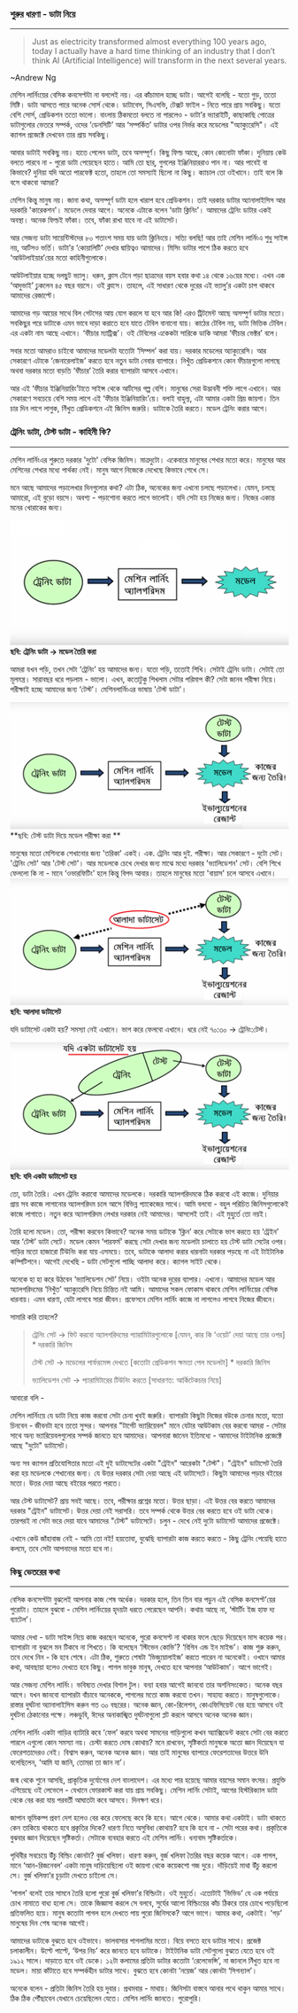 ### শুরুর ধারণা - ডাটা নিয়ে

---

> Just as electricity transformed almost everything 100 years ago, today I actually have a hard time thinking of an industry that I don’t think AI \(Artificial Intelligence\) will transform in the next several years.
>
> 
~Andrew Ng

মেশিন লার্নিংয়ের বেসিক কনসেপ্টটা না বললেই নয়। এর কাঁচামাল হচ্ছে ডাটা। আগেই বলেছি - যতো গুড়, ততো মিষ্টি। ডাটা আসতে পারে অনেক সোর্স থেকে। ডাটাবেস, সিএসভি, টেক্সট ফাইল - নিতে পারে প্রায় সবকিছু। যতো বেশি সোর্স, প্রেডিকশন ততো ভালো। বাংলায় ঠিকমতো বলতে না পারলেও - ডাটা’র ভ্যারাইটি, কাছাকাছি গোত্রের ডাটাগুলোর ভেতরে সম্পর্ক, ওদের ‘ডেনসিটি’ আর ‘সম্পর্কিত’ ডাটার ওপর নির্ভর করে মডেলের "অ্যাক্যুরেসি"। এই ক্যাগল প্রজেক্টে দেখবেন তার প্রায় সবকিছু।

আবার ডাটাই সবকিছু নয়। হাতে পেলেন ডাটা, তবে অসম্পূর্ণ। কিছু ফিল্ড আছে, কোন কোনোটা ফাঁকা। দুনিয়ায় কেউ বলতে পারবে না - পুরো ডাটা পেয়েছেন হাতে। আমি তো ছার্, গুগলের ইঞ্জিনিয়াররাও পান না। আর পাবেই বা কিভাবে? দুনিয়া যদি অতো পারফেক্ট হতো, তাহলে তো সমস্যাই ছিলো না কিছু। ক্যাচাল তো ওইখানে। তাই বলে কি বসে থাকবো আমরা?

মেশিন কিন্তু মানুষ নয়। জানা কথা, অসম্পূর্ণ ডাটা হলে খারাপ হবে প্রেডিকশন। তাই দরকার ডাটার অ্যানালাইসিস আর দরকারি 'কারেকশন'। মডেলে দেবার আগে। অনেকে এটাকে বলেন ‘ডাটা ক্লিনিং’। আমাদের ট্রেনিং ডাটার একই অবস্থা। অনেক ফিল্ডই ফাঁকা। তবে, ফাঁকা রাখা যাবে না এই ডাটাসেট।

আর সেজন্য ডাটা সায়েন্টিস্টদের ৮০ শতাংশ সময় যায় ডাটা ক্লিনিংয়ে। সত্যি বলছি! আর তাই মেশিন লার্নিংএ শুধু সাইন্স নয়, আর্টসও ভর্তি। ডাটা’র ‘কোয়ালিটি’ দেখার দ্বায়িত্বও আমাদের। মিসিং ডাটার পাশে ঠিক করতে হবে ‘আউটলাইয়ার’য়ের মতো কাহিনীগুলোকে।

আউটলাইয়ার হচ্ছে দলছুট ভ্যালু। ধরুন, ক্লাস টেনে পড়া ছাত্রদের বয়স হবার কথা ১৪ থেকে ১৬য়ের মধ্যে। এখন এক ‘আদুভাই’ ঢুকলেন ৪৫ বছর বয়সে। ওই ক্লাসে। তাহলে, এই সাধারণ থেকে দুরের এই ভ্যালু’র একটা চাপ থাকবে আমাদের রেজাল্টে।

আমাদের গড় আয়ের সাথে বিল গেটসের আয় যোগ করলে যা হবে আর কি! এরও ট্রিটমেন্ট আছে অসম্পুর্ণ ডাটার মতো। সবকিছুর পরে ডাটাকে এমন ভাবে দাড়া করাতে হবে যাতে টেবিল বানানো যায়। কাঠের টেবিল নয়, ডাটা ভিত্তিক টেবিল। এর একটা নাম আছে এখানে। ‘ফীচার ম্যাট্রিক্স’। ওই টেবিলের একেকটা সারিকে ডাকি আমরা ‘ফীচার ভেক্টর’ বলে।

সবার মতো আমরাও চাইবো আমাদের মডেলটা যতোটা ‘সিম্পল’ করা যায়। দরকার মডেলের অ্যাক্যুরেসি। আর সেকারণে এটাকে ‘জেনারেলাইজ’ করতে হবে নতুন ডাটা নেবার ব্যাপারে। নিখুঁত প্রেডিকশনে কোন ফীচারগুলো লাগছে অথবা দরকার মতো বাড়তি ‘ফীচার’ তৈরি করার ব্যাপারটা আসবে এখানে।

আর এই ‘ফীচার ইঞ্জিনিয়ারিং’টাতে সাইন্স থেকে আর্টসের গল্প বেশি। মানুষের সেরা উদ্ভাবনী শক্তি লাগে এখানে। আর সেকারণে সবচেয়ে বেশি সময় লাগে এই ‘ফীচার ইঞ্জিনিয়ারিং’য়ে। বলাই বাহুল্য, এটা আমার একটা প্রিয় জায়গা। তিন চার দিন লাগে লাগুক, নিঁখুত প্রেডিকশনে এই জিনিস জরুরি। ডাটাকে তৈরি করতে। মডেল ট্রেনিং করার আগে।

### ট্রেনিং ডাটা, টেস্ট ডাটা - কাহিনী কি?

---

মেশিন লার্নিংএর শুরুতে দরকার 'দুটো' বেসিক জিনিস। মাত্রদুটো। একেবারে মানুষের শেখার মতো করে। মানুষের আর মেশিনের শেখার মধ্যে পার্থক্য নেই। মানুষ আগে নিজেকে দেখেছে কিভাবে শেখে সে।

মনে আছে আমাদের পড়ালেখার দিনগুলোর কথা? এটা ঠিক, অনেকের জন্য এখনো চলছে পড়ালেখা। যেমন, চলছে আমারো, এই বুড়ো বয়সে। অবশ্য - পড়াশোনা করতে লাগে ভালোই। যদি সেটা হয় নিজের জন্য। নিজের একান্ত মনের খোরাকের জন্য।

![](/assets/1.png)**ছবি: ট্রেনিং ডাটা -&gt; মডেল তৈরি করা**

আমরা যখন পড়ি, তখন সেটা ‘ট্রেনিং’ হয় আমাদের জন্য। যতো পড়ি, ততোই শিখি। সেটাই ট্রেনিং ডাটা। সেটাই তো মূলমন্ত্র। সারাবছর ধরে পড়লাম - ভালো। এখন, কতোটুকু শিখলাম সেটার পরিমাপ কী? সেটা জানব পরীক্ষা নিয়ে। পরীক্ষাই হচ্ছে আমাদের জন্য ‘টেস্ট’। মেশিনলার্নিংএর ভাষায় 'টেস্ট ডাটা'।

![](/assets/2.png)**ছবি: টেস্ট ডাটা দিয়ে মডেল পরীক্ষা করা **

মানুষের মতো মেশিনকে শেখানোর জন্য 'তরিকা' একই। এক. ট্রেনিং আর দুই. পরীক্ষা। আর সেকারণে - দুটো সেট। 'ট্রেনিং সেট' আর 'টেস্ট সেট'। আর মডেলকে চেখে দেখার জন্য মাঝে মধ্যে দরকার 'ভ্যালিডেশন' সেট। বেশি শিখে ফেললো কি না - মানে ‘ওভারফিটিং’ হলে কিন্তু বিপদ আবার। তাহলে মানুষের মতো 'বায়াস' চলে আসবে এখানে।  
![](/assets/2.1.png)**ছবি: আলাদা ডাটাসেট**

যদি ডাটাসেট একটা হয়? সমস্যা নেই এখানে। ভাগ করে ফেলবো এখানে। ধরে নেই ৭০:৩০ -&gt; ট্রেনিং:টেস্ট।

![](/assets/3.1.png)**ছবি: যদি একটা ডাটাসেট হয়**

তো, ডাটা তৈরি। এখন ট্রেনিং করাবো আমাদের মডেলকে। দরকারি অ্যালগরিদমকে ঠিক করবো এই কাজে। দুনিয়ার প্রায় সব কাজে লাগানোর অ্যালগরিদম চলে আসে বিভিন্ন প্যাকেজের সাথে। আমি বলবো - বহুল পরিচিত জিনিসগুলোকেই কাজে লাগাতে। নতুন করে অ্যালগরিদম লেখার দরকার নেই আমাদের। আসলেই তাই। এই মুহুর্তে তো নয়ই।

তৈরি হলো মডেল। তো, পরীক্ষা করবেন কিভাবে? অনেক সময় ডাটাকে ‘ক্লিন’ করে সেটাকে ভাগ করতে হয় ‘ট্রেইন’ আর ‘টেস্ট’ ডাটা সেটে। মডেল কেমন ‘পারফর্ম’ করছে সেটা দেখার জন্য মডেলটা চালাতে হয় টেস্ট ডাটা সেটের ওপর। গাড়ির মতো হাজারো টিউনিং করা যায় এসময়ে। তবে, ডাটাকে আলাদা করার ধারনাটা দরকার পড়ছে না এই টাইটানিক কম্পিটিশনে। আগেই দেখেছি - ডাটা সেটগুলো পাচ্ছি আলাদা করে। ক্যাগল সাইট থেকে।

অনেকে হা হা করে উঠবেন ‘ভ্যালিডেশন সেট’ নিয়ে। ওইটা অনেক দুরের ব্যাপার। এখনো। আমাদের মডেল আর অ্যালগরিদমের ‘নিখুঁত’ অ্যাক্যুরেসি নিয়ে চিন্তিত নই আমি। আমাদের সকল ফোকাস থাকবে মেশিন লার্নিংয়ের বেসিক ধারনায়। এমন ধারণা, যেটা লাগবে সারা জীবন। প্রফেসনে মেশিন লার্নিং কাজে না লাগলেও লাগবে নিজের জীবনে।

সামারি করি তাহলে?

> ট্রেনিং সেট → ফিট করবো অ্যালগরিদমের প্যারামিটারগুলোকে \[যেমন, কার কি ‘ওয়েট’ দেয়া আছে তার ওপর\] \* দরকারি জিনিস
>
> টেস্ট সেট → মডেলের পার্ফরমেন্স দেখতে \[কতোটা প্রেডিকশন ক্ষমতা পেল মডেলটা\] \* দরকারি জিনিস
>
> ভ্যালিডেশন সেট → প্যারামিটারের টিউনিং করতে \[সাধারণত: আর্কিটেকচার নিয়ে\]

আবারো বলি -

মেশিন লার্নিংয়ে যে ডাটা নিয়ে কাজ করবো সেটা চেনা খুবই জরুরি। ব্যাপারটা কিছুটা নিজের বউকে চেনার মতো, যতো চিনবেন - জীবনটা হবে ততো সুন্দর। আপনার "টার্গেট ভ্যারিয়েবল" মানে যেটার আউটকাম বের করবো আমরা - সেটার সাথে অন্য ভ্যারিয়েবলগুলোর সম্পর্ক জানতে হবে আমাদের। আপনারা জানেন ইতিমধ্যে - আমাদের টাইটানিক প্রজেক্টে আছে "দুটো" ডাটাসেট।

অন্য সব ক্যাগল প্রতিযোগিতার মতো এই দুই ডাটাসেটের একটা "ট্রেইন" আরেকটা "টেস্ট"। "ট্রেইন" ডাটাসেট তৈরি করা হয় মডেলকে শেখানোর জন্য। যে উত্তর দরকার সেটা দেয়া আছে এই ডাটাসেটে। কিছুটা আমাদের পড়ার বইয়ের মতো। উত্তর দেয়া আছে বইয়ের পরতে পরতে।

আর টেস্ট ডাটাসেট? প্রায় সবই আছে। তবে, পরীক্ষার প্রশ্নের মতো। উত্তর ছাড়া। এই উত্তর বের করতে আমাদের দরকার "ট্রেইন" ডাটাসেট। উত্তর দেয়া নেই সরাসরি। তবে সম্পর্ক থেকে উত্তর বের করতে হবে ওই ডাটা থেকে। তারপরই না সেটা ভরে দেয়া যাবে আমাদের "টেস্ট" ডাটাসেটে। চলুন - দেখে নেই দুটো ডাটাসেট আমাদের প্রজেক্টে।

এখানে কেউ জাঁহাবাজ নেই - আমি তো নই! হয়তোবা, বুঝেছি ব্যাপারটা কাজ করতে করতে - কিছু ট্রেনিং পেয়েছি হাতে কলমে, তবে সেটা আপনাদের মতো হবে না।

### কিছু ভেতরের কথা

---

বেসিক কনসেপ্টটা বুঝলেই আপনার কাজ শেষ অর্ধেক। দরকার হলে, তিন তিন বার পড়ুন এই বেসিক কনসেপ্ট’য়ের পুরোটা। তাহলে বুঝবো - মেশিন লার্নিংয়ের হৃদয়টা ধরতে পেরেছেন আপনি। কথায় আছে না, ‘স্টার্টিং ইজ হাফ দ্য ব্যাটেল’।

আমার দেখা - ডাটা সাইন্স নিয়ে কাজ করছেন অনেকে, পুরো কনসেপ্ট না থাকার ফলে ছেড়ে দিয়েছেন মাস কয়েক পর। ব্যাপারটা না বুঝলে মন টিকবে না শিখতে। কি বলেছেন ‘স্টিভেন কোভি’? ‘বিগিন এন্ড ইন মাইন্ড’। কাজ শুরু করুন, তবে দেখে নিন - কি হবে শেষে। এটা ঠিক, শুরুতে শেষটা ‘ভিজ্যুয়ালাইজ’ করতে পারেন না অনেকেই। ওখানে আমার কথা, আবছায়া হলেও দেখতে হবে কিছু। পাগল ভাবুক মানুষ, দেখতে হবে আপনার ‘আউটকাম’। আগে ভাগেই।

আর সেজন্য মেশিন লার্নিং। ভবিষ্যত দেখার বিশাল টুল। বন্যা হবার আগেই জানবো তার অশনিসংকেত। অনেক বছর আগে। যখন জানবো ব্যাপারটা বাঁচাবে অনেককে, পাগলের মতো কাজ করবো তখন। সাহায্য করতে। মানুষগুলোকে। রাস্তার দুর্ঘটনা অ্যানালাইসিস করুন গত ৩০ বছরের। অনেক জ্ঞান, কো-রিলেশন, কোএফিসিয়েন্ট বের হয়ে আসবে ওই দুর্ঘটনা ঠেকানোর পক্ষে। লঞ্চডুবি, ঈদের অনাকাঙ্খিত দুর্ঘটনাগুলো প্লট করলে আসবে অনেক অনেক জ্ঞান।

মেশিন লার্নিং একটা গাড়ির ব্যাটারি কবে ‘ফেল’ করবে অথবা সামনের গাড়িগুলো কখন অ্যাক্সিডেন্ট করবে সেটা বের করতে পারলে এগুলো কোন সমস্যা নয়। চেস্টা করতে দোষ কোথায়? মনে রাখবেন, সৃষ্টিকর্তা মানুষকে অতো জ্ঞান দিয়েছেন যা ফেরেশতাদেরও নেই। বিশ্বাস করুন, অনেক অনেক জ্ঞান। আর তাই মানুষের ব্যাপারে ফেরেশতাদের উত্তরে উনি বলেছিলেন, ‘আমি যা জানি, তোমরা তা জান না’।

জন্ম থেকে শুনে আসছি, প্রাকৃতিক দুর্যোগের দেশ বাংলাদেশ। এর মধ্যে পার হয়েছে আমার বয়সের সমান বৎসর। প্রযুক্তি এগিয়েছে ওই লেভেলে - যেখানে ফোরকাস্ট করা যায় প্রায় সবকিছু। মেশিন লার্নিং সেটাই, আগের হিস্টরিক্যাল ডাটা থেকে বের করা যায় পরবর্তী আঘাতটা কবে আসবে। দিনক্ষণ ধরে।

জাপান ভূমিকম্প প্রবণ দেশ হলেও বের করে ফেলেছে কবে কি হবে। আগে থেকে। আমার কথা একটাই। ডাটা থাকতে কেন তাকিয়ে থাকতে হবে প্রকৃতির দিকে? ধারণা নিতে অসুবিধা কোথায়? হবে কি হবে না - সেটা পরের কথা। প্রকৃতিকে বুঝবার জ্ঞান দিয়েছেন সৃষ্টিকর্তা। সেটাকে ব্যবহার করতে এই মেশিন লার্নিং। ধন্যবাদ সৃষ্টিকর্তাকে।

পৃথিবীর সবচেয়ে উঁচু বিল্ডিং কোনটা? বুর্জ খলিফা। ধারণা করুন, বুর্জ খলিফা তৈরির বছর কয়েক আগে। এক পাগল, মানে ‘আন-রিজনেবল’ একটা মানুষ দাড়িয়েছিলো ওই জায়গা থেকে কয়েকশো গজ দুরে। দাঁড়িয়েই মাথা উঁচু করলো সে। বুর্জ খলিফা’র চূড়াটা দেখতে চাইলো সে।

‘পাগল’ বলেই তার সামনে তৈরি হলো পুরো বুর্জ খলিফা’র বিল্ডিংটা। ওই মুহুর্তে। এতোটাই ‘ভিভিড’ যে এক পর্যায়ে চোখ নামাতে বাধ্য হলো সে। তাকে জিজ্ঞাসা করলে সে বলবে, সুর্যের আলো বিল্ডিংয়ের কাঁচ ঠিকরে তার চোখে পড়েছিলো প্রতিফলিত হয়ে। মানুষ কতোটা পাগল হলে দেখতে পায় পুরো জিনিসকে? আগে ভাগে। আমার কথা, একটাই। ‘গড়’ মানুষের দিন শেষ অনেক আগেই।

আমাদের ডাটাকে বুঝতে হবে ওইভাবে। ভালবাসার পাগলামির মতো। বিয়ে বসতে হবে ডাটার সাথে। প্রজেক্ট চলাকালীন। উল্টে পাল্টে, ‘উপর নিচ’ করে জানতে হবে ডাটাকে। টাইটানিক ডাটা সেটগুলো বুঝতে যেতে হবে ওই ১৯১২ সালে। দাড়াতে হবে ওই ডেকে। ১২টা কলামের প্রতিটা ডাটার কতোটা ‘রেলেভেন্সি’, না জানলে নিঁখুত হবে না মডেল। মায়া কাঁটাতে হবে সম্পর্কহীন ডাটার সাথে। বুঝতে হবে কোনটা ‘নয়েজ’ আর কোনটা ‘সিগন্যাল’।

অনেকে বলেন - প্রতিটা জিনিস তৈরি হয় দুবার। প্রথমবার - মাথায়। জিনিসটা বাস্তবে আনার পথে থাকুন আমার সাথে। ঠিক ঠিক পৌঁছাবেন যেখানে চেয়েছিলেন যেতে। মেশিন লার্নিং জানতে। পুরোপুরি।

